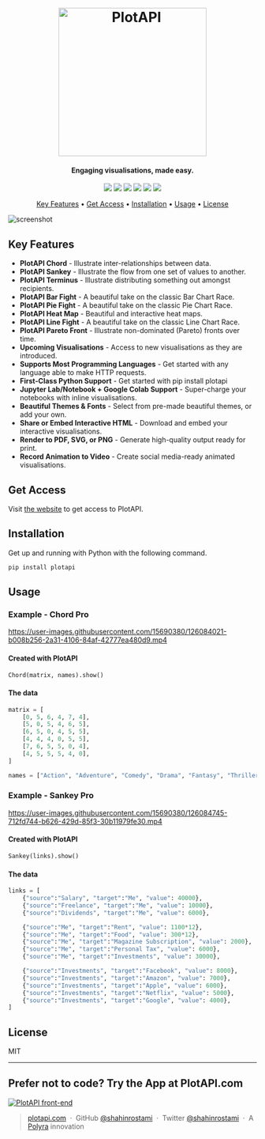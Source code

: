 
<h1 align="center">
  <br>
  <a href="https://plotapi.com"><img src="https://plotapi.com/wp-content/uploads/2021/07/plotapi_logo.svg" alt="PlotAPI" width="300"></a>
</h1>

<h4 align="center">Engaging visualisations, made easy.</h4>

<p align="center">
<a href="https://pypi.org/project/plotapi/"><img src="https://img.shields.io/badge/pypi%20package-6.0.1-success.svg"></a>
<a href="https://crates.io/crates/chord"><img src="https://img.shields.io/badge/rust%20crate-0.1.0-success.svg"></a>
<a href="https://plotapi.com/pricing/"><img src="https://img.shields.io/badge/license-get-green.svg"></a>
<a href="https://discord.polyra.com"><img src="https://img.shields.io/badge/chat-join-7289da.svg"></a>
<a href="https://jupyter.org"><img src="https://img.shields.io/badge/supports-jupyter-orange.svg"></a>
<a href="https://www.linkedin.com/in/shahinrostami/"><img src="https://img.shields.io/badge/linked-in-blue.svg"></a>
</p>

<p align="center">
  <a href="#key-features">Key Features</a> •
  <a href="https://plotapi.com/pricing/">Get Access</a> •
  <a href="#installation">Installation</a> •
  <a href="#usage">Usage</a> •
  <a href="#license">License</a>
</p>

![screenshot](https://plotapi.com/wp-content/uploads/2021/08/1500x500.jpeg)

## Key Features

* **PlotAPI Chord** - Illustrate inter-relationships between data.
* **PlotAPI Sankey** - Illustrate the flow from one set of values to another.
* **PlotAPI Terminus** - Illustrate distributing something out amongst recipients.
* **PlotAPI Bar Fight** - A beautiful take on the classic Bar Chart Race.
* **PlotAPI Pie Fight** - A beautiful take on the classic Pie Chart Race.
* **PlotAPI Heat Map** - Beautiful and interactive heat maps.
* **PlotAPI Line Fight** - A beautiful take on the classic Line Chart Race.
* **PlotAPI Pareto Front** - Illustrate non-dominated (Pareto) fronts over time.
* **Upcoming Visualisations** - Access to new visualisations as they are introduced.
* **Supports Most Programming Languages** - Get started with any language able to make HTTP requests.
* **First-Class Python Support** - Get started with pip install plotapi
* **Jupyter Lab/Notebook + Google Colab Support** - Super-charge your notebooks with inline visualisations.
* **Beautiful Themes & Fonts** - Select from pre-made beautiful themes, or add your own.
* **Share or Embed Interactive HTML** - Download and embed your interactive visualisations.
* **Render to PDF, SVG, or PNG** - Generate high-quality output ready for print.
* **Record Animation to Video** - Create social media-ready animated visualisations.

## Get Access

Visit [the website](https://plotapi.com/#pricing) to get access to PlotAPI.

## Installation

Get up and running with Python with the following command.

```bash
pip install plotapi
```

## Usage

### Example - Chord Pro

https://user-images.githubusercontent.com/15690380/126084021-b008b256-2a31-4106-84af-42777ea480d9.mp4

#### Created with PlotAPI

```python
Chord(matrix, names).show()
```

#### The data

```python
matrix = [
    [0, 5, 6, 4, 7, 4],
    [5, 0, 5, 4, 6, 5],
    [6, 5, 0, 4, 5, 5],
    [4, 4, 4, 0, 5, 5],
    [7, 6, 5, 5, 0, 4],
    [4, 5, 5, 5, 4, 0],
]

names = ["Action", "Adventure", "Comedy", "Drama", "Fantasy", "Thriller"]
```

### Example - Sankey Pro

https://user-images.githubusercontent.com/15690380/126084745-712fd744-b626-429d-85f3-30b11979fe30.mp4

#### Created with PlotAPI

```python
Sankey(links).show()
```

#### The data

```python
links = [
    {"source":"Salary", "target":"Me", "value": 40000},
    {"source":"Freelance", "target":"Me", "value": 10000},
    {"source":"Dividends", "target":"Me", "value": 6000},

    {"source":"Me", "target":"Rent", "value": 1100*12},
    {"source":"Me", "target":"Food", "value": 300*12},
    {"source":"Me", "target":"Magazine Subscription", "value": 2000},
    {"source":"Me", "target":"Personal Tax", "value": 6000},
    {"source":"Me", "target":"Investments", "value": 30000},

    {"source":"Investments", "target":"Facebook", "value": 8000},
    {"source":"Investments", "target":"Amazon", "value": 7000},
    {"source":"Investments", "target":"Apple", "value": 6000},
    {"source":"Investments", "target":"Netflix", "value": 5000},
    {"source":"Investments", "target":"Google", "value": 4000},
]
```

## License

MIT

---

## Prefer not to code? Try the App at PlotAPI.com

<a href="https://plotapi.com"><img src="https://plotapi.com/static-asset/marketing/plotpanel_preview_2.jpg" alt="PlotAPI front-end"></a>


> [plotapi.com](https://plotapi.com) &nbsp;&middot;&nbsp;
> GitHub [@shahinrostami](https://github.com/shahinrostami) &nbsp;&middot;&nbsp;
> Twitter [@shahinrostami](https://twitter.com/shahinrostami)  &nbsp;&middot;&nbsp;
> A [Polyra](https://polyra.com) innovation
